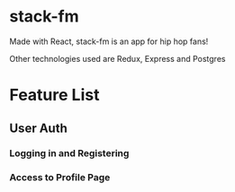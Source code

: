 # stack-fm


Made with React, stack-fm is an app for hip hop fans!

Other technologies used are Redux, Express and Postgres

# Feature List

## User Auth
### Logging in and Registering
### Access to Profile Page

